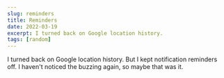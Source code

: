 ```yaml
---
slug: reminders
title: Reminders
date: 2022-03-19
excerpt: I turned back on Google location history.
tags: [random]
---
```


I turned back on Google location history. But I kept notification reminders off. I haven't noticed the buzzing again, so maybe that was it.
